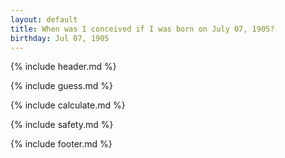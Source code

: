```yaml
---
layout: default
title: When was I conceived if I was born on July 07, 1905?
birthday: Jul 07, 1905
---
```


{% include header.md %}

{% include guess.md %}

{% include calculate.md %}

{% include safety.md %}

{% include footer.md %}




